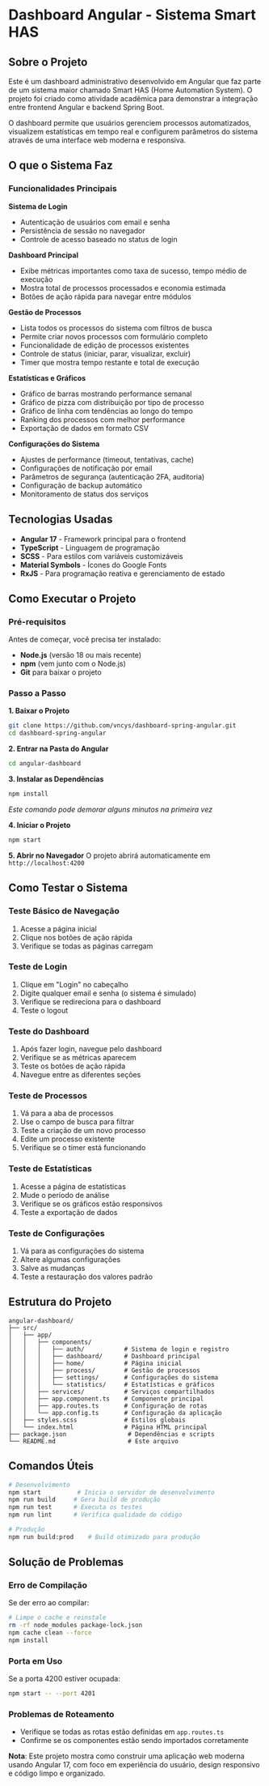 # Dashboard Angular - Sistema Smart HAS

## Sobre o Projeto

Este é um dashboard administrativo desenvolvido em Angular que faz parte de um sistema maior chamado Smart HAS (Home Automation System). O projeto foi criado como atividade acadêmica para demonstrar a integração entre frontend Angular e backend Spring Boot.

O dashboard permite que usuários gerenciem processos automatizados, visualizem estatísticas em tempo real e configurem parâmetros do sistema através de uma interface web moderna e responsiva.

## O que o Sistema Faz

### Funcionalidades Principais

**Sistema de Login**
- Autenticação de usuários com email e senha
- Persistência de sessão no navegador
- Controle de acesso baseado no status de login

**Dashboard Principal**
- Exibe métricas importantes como taxa de sucesso, tempo médio de execução
- Mostra total de processos processados e economia estimada
- Botões de ação rápida para navegar entre módulos

**Gestão de Processos**
- Lista todos os processos do sistema com filtros de busca
- Permite criar novos processos com formulário completo
- Funcionalidade de edição de processos existentes
- Controle de status (iniciar, parar, visualizar, excluir)
- Timer que mostra tempo restante e total de execução

**Estatísticas e Gráficos**
- Gráfico de barras mostrando performance semanal
- Gráfico de pizza com distribuição por tipo de processo
- Gráfico de linha com tendências ao longo do tempo
- Ranking dos processos com melhor performance
- Exportação de dados em formato CSV

**Configurações do Sistema**
- Ajustes de performance (timeout, tentativas, cache)
- Configurações de notificação por email
- Parâmetros de segurança (autenticação 2FA, auditoria)
- Configuração de backup automático
- Monitoramento de status dos serviços

## Tecnologias Usadas

- **Angular 17** - Framework principal para o frontend
- **TypeScript** - Linguagem de programação
- **SCSS** - Para estilos com variáveis customizáveis
- **Material Symbols** - Ícones do Google Fonts
- **RxJS** - Para programação reativa e gerenciamento de estado

## Como Executar o Projeto

### Pré-requisitos
Antes de começar, você precisa ter instalado:
- **Node.js** (versão 18 ou mais recente)
- **npm** (vem junto com o Node.js)
- **Git** para baixar o projeto

### Passo a Passo

**1. Baixar o Projeto**
```bash
git clone https://github.com/vncys/dashboard-spring-angular.git
cd dashboard-spring-angular
```

**2. Entrar na Pasta do Angular**
```bash
cd angular-dashboard
```

**3. Instalar as Dependências**
```bash
npm install
```
*Este comando pode demorar alguns minutos na primeira vez*

**4. Iniciar o Projeto**
```bash
npm start
```

**5. Abrir no Navegador**
O projeto abrirá automaticamente em `http://localhost:4200`

## Como Testar o Sistema

### Teste Básico de Navegação
1. Acesse a página inicial
2. Clique nos botões de ação rápida
3. Verifique se todas as páginas carregam

### Teste de Login
1. Clique em "Login" no cabeçalho
2. Digite qualquer email e senha (o sistema é simulado)
3. Verifique se redireciona para o dashboard
4. Teste o logout

### Teste do Dashboard
1. Após fazer login, navegue pelo dashboard
2. Verifique se as métricas aparecem
3. Teste os botões de ação rápida
4. Navegue entre as diferentes seções

### Teste de Processos
1. Vá para a aba de processos
2. Use o campo de busca para filtrar
3. Teste a criação de um novo processo
4. Edite um processo existente
5. Verifique se o timer está funcionando

### Teste de Estatísticas
1. Acesse a página de estatísticas
2. Mude o período de análise
3. Verifique se os gráficos estão responsivos
4. Teste a exportação de dados

### Teste de Configurações
1. Vá para as configurações do sistema
2. Altere algumas configurações
3. Salve as mudanças
4. Teste a restauração dos valores padrão

## Estrutura do Projeto

```
angular-dashboard/
├── src/
│   ├── app/
│   │   ├── components/
│   │   │   ├── auth/           # Sistema de login e registro
│   │   │   ├── dashboard/      # Dashboard principal
│   │   │   ├── home/           # Página inicial
│   │   │   ├── process/        # Gestão de processos
│   │   │   ├── settings/       # Configurações do sistema
│   │   │   └── statistics/     # Estatísticas e gráficos
│   │   ├── services/           # Serviços compartilhados
│   │   ├── app.component.ts    # Componente principal
│   │   ├── app.routes.ts       # Configuração de rotas
│   │   └── app.config.ts       # Configuração da aplicação
│   ├── styles.scss             # Estilos globais
│   └── index.html              # Página HTML principal
├── package.json                 # Dependências e scripts
└── README.md                    # Este arquivo
```

## Comandos Úteis

```bash
# Desenvolvimento
npm start          # Inicia o servidor de desenvolvimento
npm run build     # Gera build de produção
npm run test      # Executa os testes
npm run lint      # Verifica qualidade do código

# Produção
npm run build:prod    # Build otimizado para produção
```



## Solução de Problemas

### Erro de Compilação
Se der erro ao compilar:
```bash
# Limpe o cache e reinstale
rm -rf node_modules package-lock.json
npm cache clean --force
npm install
```

### Porta em Uso
Se a porta 4200 estiver ocupada:
```bash
npm start -- --port 4201
```

### Problemas de Roteamento
- Verifique se todas as rotas estão definidas em `app.routes.ts`
- Confirme se os componentes estão sendo importados corretamente

**Nota**: Este projeto mostra como construir uma aplicação web moderna usando Angular 17, com foco em experiência do usuário, design responsivo e código limpo e organizado.